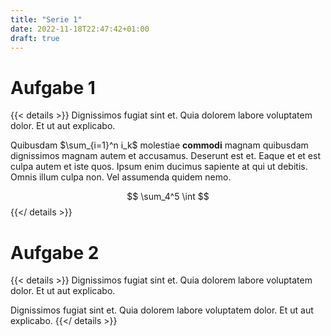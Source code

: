 ```yaml
---
title: "Serie 1"
date: 2022-11-18T22:47:42+01:00
draft: true
---
```



# Aufgabe 1

{{< details >}}
Dignissimos fugiat sint et. Quia dolorem labore voluptatem dolor. Et ut aut explicabo.

Quibusdam $\sum_{i=1}^n i_k$ molestiae __commodi__ magnam quibusdam dignissimos magnam autem et accusamus. Deserunt est et. Eaque et et est culpa autem et iste quos. Ipsum enim ducimus sapiente at qui ut debitis. Omnis illum culpa non. Vel assumenda quidem nemo.
 
$$
    \sum_4^5 \int
$$
{{</ details >}}

# Aufgabe 2

{{< details >}}
Dignissimos fugiat sint et. Quia dolorem labore voluptatem dolor. Et ut aut explicabo.

Dignissimos fugiat sint et. Quia dolorem labore voluptatem dolor. Et ut aut explicabo.
{{</ details >}}
